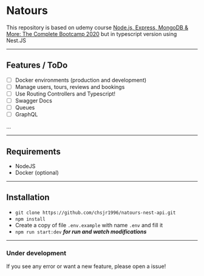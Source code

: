 # Natours

This repository is based on udemy course [Node.js, Express, MongoDB & More: The Complete Bootcamp 2020](https://www.udemy.com/course/nodejs-express-mongodb-bootcamp/) but in typescript version using Nest.JS

---

## Features / ToDo

- [ ] Docker environments (production and development)
- [ ] Manage users, tours, reviews and bookings
- [ ] Use Routing Controllers and Typescript!
- [ ] Swagger Docs
- [ ] Queues
- [ ] GraphQL

...

---

## Requirements

- NodeJS
- Docker (optional)

---

## Installation

- `git clone https://github.com/chsjr1996/natours-nest-api.git`
- `npm install`
- Create a copy of file `.env.example` with name `.env` and fill it
- `npm run start:dev` **_for run and watch modifications_**

---

### Under development

If you see any error or want a new feature, please open a issue!
